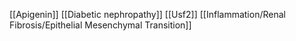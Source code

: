 [[Apigenin]]
[[Diabetic nephropathy]]
[[Usf2]]
[[Inflammation/Renal Fibrosis/Epithelial Mesenchymal Transition]]
